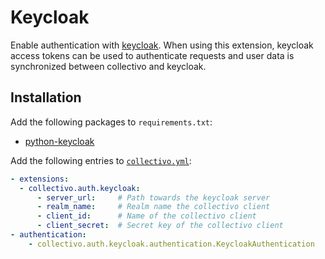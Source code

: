 # Keycloak

Enable authentication with [keycloak](https://www.keycloak.org/). When using this extension, keycloak access tokens can be used to authenticate requests and user data is synchronized between collectivo and keycloak.

## Installation

Add the following packages to `requirements.txt`:

- [python-keycloak](https://github.com/marcospereirampj/python-keycloak)

Add the following entries to [`collectivo.yml`](reference.md#settings):

```yaml
- extensions:
  - collectivo.auth.keycloak:
      - server_url:     # Path towards the keycloak server
      - realm_name:     # Realm name the collectivo client
      - client_id:      # Name of the collectivo client
      - client_secret:  # Secret key of the collectivo client
- authentication:
    - collectivo.auth.keycloak.authentication.KeycloakAuthentication
```
